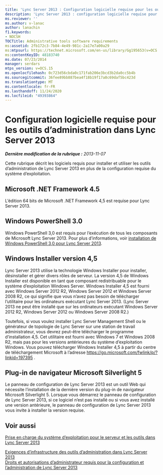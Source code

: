 ```yaml
---
title: 'Lync Server 2013 : Configuration logicielle requise pour les outils d’administration'
description: 'Lync Server 2013 : configuration logicielle requise pour les outils d’administration.'
ms.reviewer: ''
ms.author: v-lanac
author: lanachin
f1.keywords:
- NOCSH
TOCTitle: Administrative tools software requirements
ms:assetid: 2fb172c3-7b84-4e49-981c-2a17e7a00a29
ms:mtpsurl: https://technet.microsoft.com/en-us/library/Gg195653(v=OCS.15)
ms:contentKeyID: 48183740
ms.date: 07/23/2014
manager: serdars
mtps_version: v=OCS.15
ms.openlocfilehash: 0c723d56cbda0c171fab206e3bcd3b2da0cc5b4b
ms.sourcegitcommit: 36fee89bb887bea4f18b19f17a8c69daf5bc423d
ms.translationtype: MT
ms.contentlocale: fr-FR
ms.lasthandoff: 11/24/2020
ms.locfileid: "49393864"
---
```

# <a name="administrative-tools-software-requirements-in-lync-server-2013"></a>Configuration logicielle requise pour les outils d’administration dans Lync Server 2013

<div data-xmlns="http://www.w3.org/1999/xhtml">

<div class="topic" data-xmlns="http://www.w3.org/1999/xhtml" data-msxsl="urn:schemas-microsoft-com:xslt" data-cs="https://msdn.microsoft.com/">

<div data-asp="https://msdn2.microsoft.com/asp">



</div>

<div id="mainSection">

<div id="mainBody">

<span> </span>

_**Dernière modification de la rubrique :** 2013-11-07_

Cette rubrique décrit les logiciels requis pour installer et utiliser les outils d’administration de Lync Server 2013 en plus de la configuration requise du système d’exploitation.

<div>

## <a name="microsoft-net-framework-45"></a>Microsoft .NET Framework 4.5

L’édition 64 bits de Microsoft .NET Framework 4,5 est requise pour Lync Server 2013.

</div>

<div>

## <a name="windows-powershell-30"></a>Windows PowerShell 3.0

Windows PowerShell 3,0 est requis pour l’exécution de tous les composants de Microsoft Lync Server 2013. Pour plus d’informations, voir [installation de Windows PowerShell 3,0 pour Lync Server 2013](lync-server-2013-installing-windows-powershell-3-0.md).

</div>

<div>

## <a name="windows-installer-version-45"></a>Windows Installer version 4,5

Lync Server 2013 utilise la technologie Windows Installer pour installer, désinstaller et gérer divers rôles de serveur. La version 4,5 de Windows Installer est disponible en tant que composant redistribuable pour le système d’exploitation Windows Server. Windows Installer 4,5 est fourni avec Windows Server 2012 R2, Windows Server 2012 et Windows Server 2008 R2, ce qui signifie que vous n’avez pas besoin de télécharger l’utilitaire pour les ordinateurs exécutant Lync Server 2013. (Lync Server 2013 ne peut être installé que sur les ordinateurs exécutant Windows Server 2012 R2, Windows Server 2012 ou Windows Server 2008 R2.)

Toutefois, si vous voulez installer Lync Server Management Shell ou le générateur de topologie de Lync Server sur une station de travail administrateur, vous devrez peut-être télécharger le programme d’installation 4,5. Cet utilitaire est fourni avec Windows 7 et Windows 2008 R2, mais pas pour les versions antérieures du système d’exploitation Windows. Vous pouvez télécharger Windows Installer 4,5 à partir du centre de téléchargement Microsoft à l’adresse <https://go.microsoft.com/fwlink/p/?linkid=197395> .

</div>

<div>

## <a name="microsoft-silverlight-5-browser-plug-in"></a>Plug-in de navigateur Microsoft Silverlight 5

Le panneau de configuration de Lync Server 2013 est un outil Web qui nécessite l’installation de la dernière version du plug-in de navigateur Microsoft Silverlight 5. Lorsque vous démarrez le panneau de configuration de Lync Server 2013, si ce logiciel n’est pas installé ou si vous avez installé une version antérieure, le panneau de configuration de Lync Server 2013 vous invite à installer la version requise.

</div>

<div>

## <a name="see-also"></a>Voir aussi


[Prise en charge du système d’exploitation pour le serveur et les outils dans Lync Server 2013](lync-server-2013-server-and-tools-operating-system-support.md)  


[Exigences d’infrastructure des outils d’administration dans Lync Server 2013](lync-server-2013-administrative-tools-infrastructure-requirements.md)  
[Droits et autorisations d’administrateur requis pour la configuration et l’administration de Lync Server 2013](lync-server-2013-administrator-rights-and-permissions-required-for-setup-and-administration.md)  
  

</div>

</div>

<span> </span>

</div>

</div>

</div>


